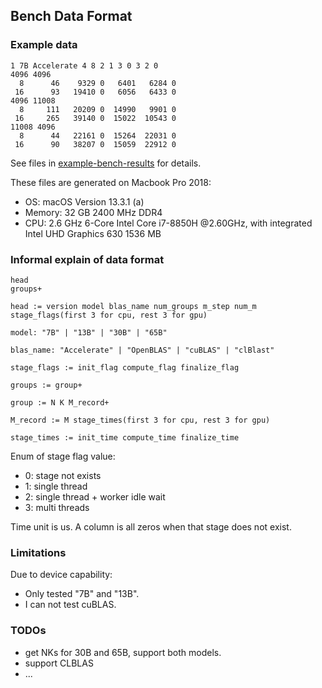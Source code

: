 ## Bench Data Format

### Example data

```
1 7B Accelerate 4 8 2 1 3 0 3 2 0
4096 4096
  8      46    9329 0   6401   6284 0
 16      93   19410 0   6056   6433 0
4096 11008
  8     111   20209 0  14990   9901 0
 16     265   39140 0  15022  10543 0
11008 4096
  8      44   22161 0  15264  22031 0
 16      90   38207 0  15059  22912 0
 ```

See files in [example-bench-results](example-bench-results) for details.

These files are generated on Macbook Pro 2018:

- OS: macOS Version 13.3.1 (a)
- Memory: 32 GB 2400 MHz DDR4
- CPU: 2.6 GHz 6-Core Intel Core i7-8850H @2.60GHz, with integrated Intel UHD Graphics 630 1536 MB

### Informal explain of data format

```
head
groups+

head := version model blas_name num_groups m_step num_m stage_flags(first 3 for cpu, rest 3 for gpu)

model: "7B" | "13B" | "30B" | "65B"

blas_name: "Accelerate" | "OpenBLAS" | "cuBLAS" | "clBlast"

stage_flags := init_flag compute_flag finalize_flag

groups := group+

group := N K M_record+

M_record := M stage_times(first 3 for cpu, rest 3 for gpu)

stage_times := init_time compute_time finalize_time
```

Enum of stage flag value:
- 0: stage not exists
- 1: single thread
- 2: single thread + worker idle wait
- 3: multi threads

Time unit is us. A column is all zeros when that stage does not exist.

### Limitations

Due to device capability:

- Only tested "7B" and "13B".
- I can not test cuBLAS.

### TODOs

- get NKs for 30B and 65B, support both models. 
- support CLBLAS
- ...
